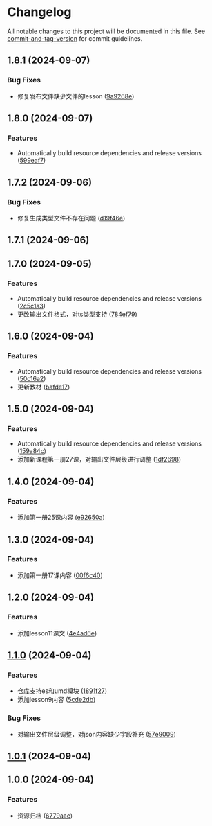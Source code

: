 # Changelog

All notable changes to this project will be documented in this file. See [commit-and-tag-version](https://github.com/absolute-version/commit-and-tag-version) for commit guidelines.

## 1.8.1 (2024-09-07)


### Bug Fixes

* 修复发布文件缺少文件的lesson ([9a9268e](https://github.com/new-concept-english/source/commit/9a9268e1d2892f57ca4b7e1e908cde31a7c25ae0))

## 1.8.0 (2024-09-07)


### Features

* Automatically build resource dependencies and release versions ([599eaf7](https://github.com/new-concept-english/source/commit/599eaf704de375c2a2ce550a05b9547901863b2d))

## 1.7.2 (2024-09-06)


### Bug Fixes

* 修复生成类型文件不存在问题 ([d19f46e](https://github.com/new-concept-english/source/commit/d19f46ef881e18909e96ff3d6ca38ee177306b57))

## 1.7.1 (2024-09-06)

## 1.7.0 (2024-09-05)


### Features

* Automatically build resource dependencies and release versions ([2c5c1a3](https://github.com/new-concept-english/source/commit/2c5c1a3b29714a919993c1e3a56a64b3606197fe))
* 更改输出文件格式，对ts类型支持 ([784ef79](https://github.com/new-concept-english/source/commit/784ef7911d7e8d697d2ae8da9ddb1dceecdee0c8))

## 1.6.0 (2024-09-04)


### Features

* Automatically build resource dependencies and release versions ([50c16a2](https://github.com/new-concept-english/source/commit/50c16a2edea4d9940b970b2a562e9819e6226d38))
* 更新教材 ([bafde17](https://github.com/new-concept-english/source/commit/bafde17a042bfb044e1f9f5cd21110ebe9f697de))

## 1.5.0 (2024-09-04)


### Features

* Automatically build resource dependencies and release versions ([159a84c](https://github.com/new-concept-english/source/commit/159a84c024659fb6be82c2989088611d4cc41b22))
* 添加新课程第一册27课，对输出文件层级进行调整 ([1df2698](https://github.com/new-concept-english/source/commit/1df269819b535669f420ee5734569850a3fd6aab))

## 1.4.0 (2024-09-04)


### Features

* 添加第一册25课内容 ([e92650a](https://github.com/new-concept-english/source/commit/e92650a91018ba0939e0db8f1b33f8a1f9cc4d17))

## 1.3.0 (2024-09-04)


### Features

* 添加第一册17课内容 ([00f6c40](https://github.com/new-concept-english/source/commit/00f6c40db4fbee2140cf48e4a956055704bf65c4))

## 1.2.0 (2024-09-04)


### Features

* 添加lesson11课文 ([4e4ad6e](https://github.com/new-concept-english/source/commit/4e4ad6e5445f6dd1259d197491bec908cb4b9b0a))

## [1.1.0](https://github.com/new-concept-english/source/compare/v1.0.0...v1.1.0) (2024-09-04)


### Features

* 仓库支持es和umd模块 ([1891f27](https://github.com/new-concept-english/source/commit/1891f271ba890b171ff83fa705106b55f213757b))
* 添加lesson9内容 ([5cde2db](https://github.com/new-concept-english/source/commit/5cde2dbc52383f8ed1521cb6d58e145ce1b406cb))


### Bug Fixes

* 对输出文件层级调整，对json内容缺少字段补充 ([57e9009](https://github.com/new-concept-english/source/commit/57e9009256aad1e5820fa85bd535bb40bc35faea))

## [1.0.1](https://github.com/new-concept-english/source/compare/v1.0.0...v1.0.1) (2024-09-04)

## 1.0.0 (2024-09-04)


### Features

* 资源归档 ([6779aac](https://github.com/new-concept-english/source/commit/6779aac1bc3e4e0492c369e3e30636039de879b2))
